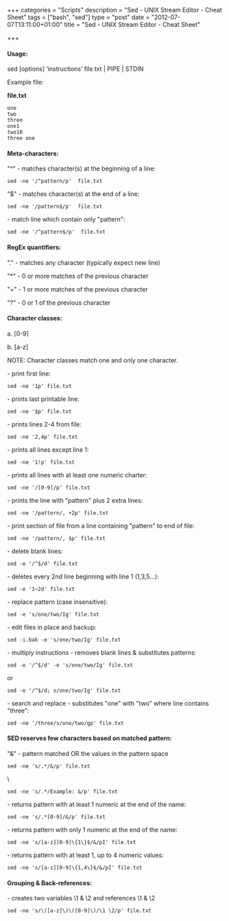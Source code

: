 +++
categories = "Scripts"
description = "Sed - UNIX Stream Editor - Cheat Sheet"
tags = ["bash", "sed"]
type = "post"
date = "2012-07-07T13:11:00+01:00"
title = "Sed - UNIX Stream Editor - Cheat Sheet"

+++

#### Usage:

sed [options] ‘instructions’ file.txt | PIPE | STDIN

Example file:

**file.txt**

    one
    two
    three
    one1
    two10
    three one

#### Meta-characters:

"^" \- matches character(s) at the beginning of a line:

    sed -ne '/^pattern/p'  file.txt

"$" \- matches character(s) at the end of a line:

    sed -ne '/pattern$/p'  file.txt

\- match line which contain only "pattern":

    sed -ne '/^pattern$/p'  file.txt

#### RegEx quantifiers:

"." - matches any character (typically expect new line)

"*" - 0 or more matches of the previous character

"+" - 1 or more matches of the previous character

"?" - 0 or 1 of the previous character

#### Character classes:

a. [0-9]

b. [a-z]

NOTE: Character classes match one and only one character.

\- print first line:

    sed -ne '1p' file.txt

\- prints last printable line:

    sed -ne '$p' file.txt

\- prints lines 2-4 from file:

    sed -ne '2,4p' file.txt

\- prints all lines except line 1:

    sed -ne '1!p' file.txt

\- prints all lines with at least one numeric charter:

    sed -ne '/[0-9]/p' file.txt

\- prints the line with "pattern" plus 2 extra lines:

    sed -ne '/pattern/, +2p' file.txt

\- print section of file from a line containing "pattern" to end of file:

    sed -ne '/pattern/, $p' file.txt

\- delete blank lines:

    sed -e '/^$/d' file.txt

\- deletes every 2nd line beginning with line 1 (1,3,5...):

    sed -e '1~2d' file.txt

\- replace pattern (case insensitive):

    sed -e 's/one/two/Ig' file.txt

\- edit files in place and backup:

    sed -i.bak -e 's/one/two/Ig' file.txt

\- multiply instructions - removes blank lines & substitutes patterns:

    sed -e '/^$/d' -e 's/one/two/Ig' file.txt

or

    sed -e '/^$/d; s/one/two/Ig' file.txt

\- search and replace - substitutes "one" with "two" where line contains "three":

    sed -ne '/three/s/one/two/gp' file.txt

#### SED reserves few characters based on matched pattern:

"&" - pattern matched OR the values in the pattern space

    sed -ne 's/.*/&/p' file.txt

\

    sed -ne 's/.*/Example: &/p' file.txt

\- returns pattern with at least 1 numeric at the end of the name:

    sed -ne 's/.*[0-9]/&/p' file.txt

\- returns pattern with only 1 numeric at the end of the name:

    sed -ne 's/[a-z][0-9]\{1\}$/&/pI' file.txt

\- returns pattern with at least 1, up to 4 numeric values:

    sed -ne 's/[a-z][0-9]\{1,4\}$/&/pI' file.txt

#### Grouping & Back-references:

\- creates two variables \1 & \2 and references \1 & \2

    sed -ne 's/\([a-z]\)\([0-9]\)/\1 \2/p' file.txt
